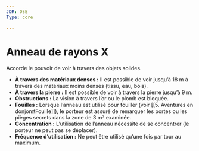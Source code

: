 ```yaml
---
JDR: OSE
Type: core

---
```

# Anneau de rayons X

Accorde le pouvoir de voir à travers des objets solides.

- **À travers des matériaux denses :** Il est possible de voir jusqu’à 18 m à travers des matériaux moins denses (tissu, eau, bois).
- **À travers la pierre :** Il est possible de voir à travers la pierre jusqu’à 9 m.
- **Obstructions :** La vision à travers l’or ou le plomb est bloquée.
- **Fouilles :** Lorsque l’anneau est utilisé pour fouiller (voir [[5. Aventures en donjon#Fouille]]), le porteur est assuré de remarquer les portes ou les pièges secrets dans la zone de 3 m² examinée.
- **Concentration :** L’utilisation de l’anneau nécessite de se concentrer (le porteur ne peut pas se déplacer).
- **Fréquence d’utilisation :** Ne peut être utilisé qu’une fois par tour au maximum.